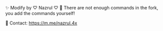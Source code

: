 ✨ Modify by ♡ Nazrul ♡
🌊 There are not enough commands in the fork, you add the commands yourself!

🦋 Contact: https://m.me/nazrul.4x

